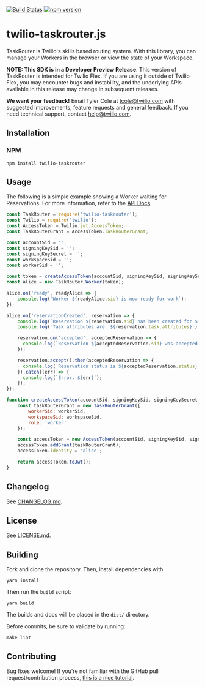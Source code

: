 [![Build Status](https://travis-ci.org/twilio/twilio-taskrouter.js.svg?branch=master)](https://travis-ci.org/twilio/twilio-taskrouter.js)
[![npm version](https://badge.fury.io/js/twilio-taskrouter.svg)](https://badge.fury.io/js/twilio-taskrouter)


twilio-taskrouter.js
===============

TaskRouter is Twilio's skills based routing system. With this library, you can manage your Workers in the browser or view the state of your Workspace.

**NOTE: This SDK is in a Developer Preview Release**. This version of TaskRouter is intended for Twilio Flex. If you are using it outside of Twilio Flex, you may encounter bugs and instability, and
the underlying APIs available in this release may change in subsequent releases.

**We want your feedback!** Email Tyler Cole
at [tcole@twilio.com](mailto:tcole@twilio.com) with suggested
improvements, feature requests and general feedback. If you need technical
support, contact [help@twilio.com](mailto:help@twilio.com).

Installation
------------

### NPM

```
npm install twilio-taskrouter
```

Usage
-----

The following is a simple example showing a Worker waiting for Reservations.
For more information, refer to the
[API Docs](//twilio.github.io/twilio-taskrouter.js/index.html).

```js
const TaskRouter = require('twilio-taskrouter');
const Twilio = require('twilio');
const AccessToken = Twilio.jwt.AccessToken;
const TaskRouterGrant = AccessToken.TaskRouterGrant;

const accountSid = '';
const signingKeySid = '';
const signingKeySecret = '';
const workspaceSid = '';
const workerSid = '';

const token = createAccessToken(accountSid, signingKeySid, signingKeySecret, workspaceSid, workerSid);
const alice = new TaskRouter.Worker(token);

alice.on('ready', readyAlice => {
    console.log(`Worker ${readyAlice.sid} is now ready for work`);
});

alice.on('reservationCreated', reservation => {
    console.log(`Reservation ${reservation.sid} has been created for ${alice.sid}`);
    console.log(`Task attributes are: ${reservation.task.attributes}`);

    reservation.on('accepted', acceptedReservation => {
      console.log(`Reservation ${acceptedReservation.sid} was accepted.`);
    });

    reservation.accept().then(acceptedReservation => {
      console.log(`Reservation status is ${acceptedReservation.status}`);
    }).catch((err) => {
      console.log(`Error: ${err}`);
    });
});

function createAccessToken(accountSid, signingKeySid, signingKeySecret, workspaceSid, workerSid) {
    const taskRouterGrant = new TaskRouterGrant({
        workerSid: workerSid,
        workspaceSid: workspaceSid,
        role: 'worker'
    });

    const accessToken = new AccessToken(accountSid, signingKeySid, signingKeySecret);
    accessToken.addGrant(taskRouterGrant);
    accessToken.identity = 'alice';

    return accessToken.toJwt();
}

```

Changelog
---------

See [CHANGELOG.md](https://github.com/twilio/twilio-taskrouter.js/blob/master/CHANGELOG.md).

License
-------

See [LICENSE.md](https://github.com/twilio/twilio-taskrouter.js/blob/master/LICENSE.md).

Building
--------

Fork and clone the repository. Then, install dependencies with

```
yarn install
```

Then run the `build` script:

```
yarn build
```

The builds and docs will be placed in the `dist/` directory.

Before commits, be sure to validate by running:

```
make lint
```

Contributing
------------

Bug fixes welcome! If you're not familiar with the GitHub pull
request/contribution process, [this is a nice tutorial](https://gun.io/blog/how-to-github-fork-branch-and-pull-request/).
